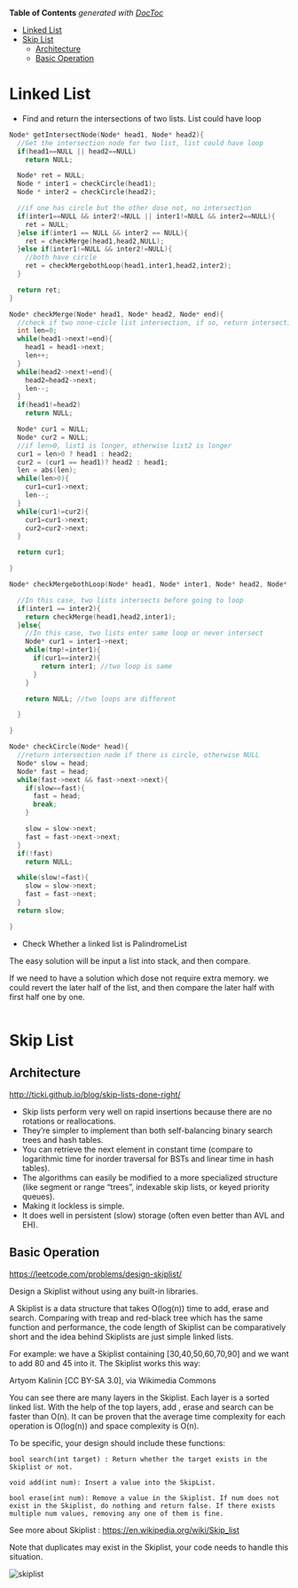 <!-- START doctoc generated TOC please keep comment here to allow auto update -->
<!-- DON'T EDIT THIS SECTION, INSTEAD RE-RUN doctoc TO UPDATE -->
**Table of Contents**  *generated with [DocToc](https://github.com/thlorenz/doctoc)*

- [Linked List](#linked-list)
- [Skip List](#skip-list)
  - [Architecture](#architecture)
  - [Basic Operation](#basic-operation)

<!-- END doctoc generated TOC please keep comment here to allow auto update -->

# Linked List

* Find and return the intersections of two lists. List could have loop

```CPP
Node* getIntersectNode(Node* head1, Node* head2){
  //Get the intersection node for two list, list could have loop
  if(head1==NULL || head2==NULL)
    return NULL;

  Node* ret = NULL;
  Node * inter1 = checkCircle(head1);
  Node * inter2 = checkCircle(head2);

  //if one has circle but the other dose not, no intersection
  if(inter1==NULL && inter2!=NULL || inter1!=NULL && inter2==NULL){
    ret = NULL;
  }else if(inter1 == NULL && inter2 == NULL){
    ret = checkMerge(head1,head2,NULL);
  }else if(inter1!=NULL && inter2!=NULL){
    //both have circle
    ret = checkMergebothLoop(head1,inter1,head2,inter2);
  }

  return ret;
}

Node* checkMerge(Node* head1, Node* head2, Node* end){
  //check if two none-cicle list intersection, if so, return intersection point, otherwise NULL
  int len=0;
  while(head1->next!=end){
    head1 = head1->next;
    len++;
  }
  while(head2->next!=end){
    head2=head2->next;
    len--;
  }
  if(head1!=head2)
    return NULL;

  Node* cur1 = NULL;
  Node* cur2 = NULL;
  //if len>0, list1 is longer, otherwise list2 is longer
  cur1 = len>0 ? head1 : head2;
  cur2 = (cur1 == head1)? head2 : head1;
  len = abs(len);
  while(len>0){
    cur1=cur1->next;
    len--;
  }
  while(cur1!=cur2){
    cur1=cur1->next;
    cur2=cur2->next;
  }

  return cur1;

}

Node* checkMergebothLoop(Node* head1, Node* inter1, Node* head2, Node* inter2){

  //In this case, two lists intersects before going to loop
  if(inter1 == inter2){
    return checkMerge(head1,head2,inter1);
  }else{
    //In this case, two lists enter same loop or never intersect
    Node* cur1 = inter1->next;
    while(tmp!=inter1){
      if(cur1==inter2){
        return inter1; //two loop is same
      }
    }

    return NULL; //two loops are different

  }

}

Node* checkCircle(Node* head){
  //return intersection node if there is circle, otherwise NULL
  Node* slow = head;
  Node* fast = head;
  while(fast->next && fast->next->next){
    if(slow==fast){
      fast = head;
      break;
    }

    slow = slow->next;
    fast = fast->next->next;
  }
  if(!fast)
    return NULL;

  while(slow!=fast){
    slow = slow->next;
    fast = fast->next;
  }
  return slow;

}

```


* Check Whether a linked list is PalindromeList

The easy solution will be input a list into stack, and then compare.

If we need to have a solution which dose not require extra memory. we could revert the later half of the list, and then compare the later half with first half one by one.


```CPP

```

# Skip List

## Architecture


http://ticki.github.io/blog/skip-lists-done-right/

* Skip lists perform very well on rapid insertions because there are no rotations or reallocations.
* They’re simpler to implement than both self-balancing binary search trees and hash tables.
* You can retrieve the next element in constant time (compare to logarithmic time for inorder traversal for BSTs and linear time in hash tables).
* The algorithms can easily be modified to a more specialized structure (like segment or range “trees”, indexable skip lists, or keyed priority queues).
* Making it lockless is simple.
* It does well in persistent (slow) storage (often even better than AVL and EH).

## Basic Operation

https://leetcode.com/problems/design-skiplist/

Design a Skiplist without using any built-in libraries.

A Skiplist is a data structure that takes O(log(n)) time to add, erase and search. Comparing with treap and red-black tree which has the same function and performance, the code length of Skiplist can be comparatively short and the idea behind Skiplists are just simple linked lists.

For example: we have a Skiplist containing [30,40,50,60,70,90] and we want to add 80 and 45 into it. The Skiplist works this way:


Artyom Kalinin [CC BY-SA 3.0], via Wikimedia Commons

You can see there are many layers in the Skiplist. Each layer is a sorted linked list. With the help of the top layers, add , erase and search can be faster than O(n). It can be proven that the average time complexity for each operation is O(log(n)) and space complexity is O(n).

To be specific, your design should include these functions:

```
bool search(int target) : Return whether the target exists in the Skiplist or not.

void add(int num): Insert a value into the SkipList. 

bool erase(int num): Remove a value in the Skiplist. If num does not exist in the Skiplist, do nothing and return false. If there exists multiple num values, removing any one of them is fine.
```

See more about Skiplist : https://en.wikipedia.org/wiki/Skip_list

Note that duplicates may exist in the Skiplist, your code needs to handle this situation.

![skiplist](https://github.com/zhangruiskyline/Algorithm-and-Data-Structure/tree/master/img/skiplist.png)




